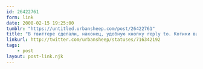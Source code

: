 ```yaml
---
id: 26422761
form: link
date: 2008-02-15 19:25:00
tumblr: "https://untitled.urbansheep.com/post/26422761"
title: "В твиттере сделали, наконец, удобную кнопку reply to. Котики вы мои. Love and happinness. (716342192)"
linkurl: http://twitter.com/urbansheep/statuses/716342192
tags:
    - post
layout: post-link.njk
---
```


